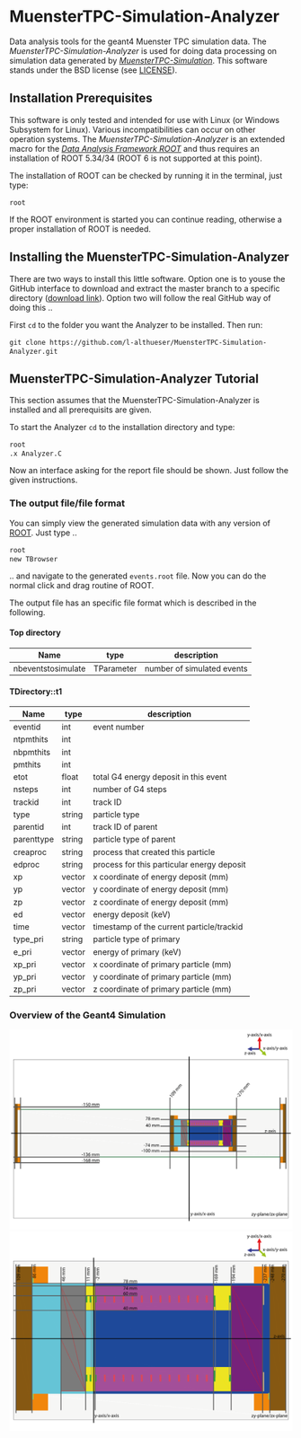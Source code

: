 # MuensterTPC-Simulation-Analyzer
Data analysis tools for the geant4 Muenster TPC simulation data.
The *MuensterTPC-Simulation-Analyzer* is used for doing data processing on simulation data generated by [*MuensterTPC-Simulation*](https://github.com/l-althueser/MuensterTPC-Simulation). This software stands under the BSD license (see [LICENSE](./LICENSE)).

## Installation Prerequisites
This software is only tested and intended for use with Linux (or Windows Subsystem for Linux). Various incompatibilities can occur on other operation systems. The *MuensterTPC-Simulation-Analyzer* is an extended macro for the [*Data Analysis Framework ROOT*](https://root.cern.ch/) and thus requires an installation of ROOT 5.34/34 (ROOT 6 is not supported at this point).  
  
The installation of ROOT can be checked by running it in the terminal, just type:
```
root
```
If the ROOT environment is started you can continue reading, otherwise a proper installation of ROOT is needed.  

## Installing the MuensterTPC-Simulation-Analyzer
There are two ways to install this little software. Option one is to youse the GitHub interface to download and extract the master branch to a specific directory ([download link](https://github.com/l-althueser/MuensterTPC-Simulation-Analyzer/archive/master.zip)). Option two will follow the real GitHub way of doing this ..  

First `cd` to the folder you want the Analyzer to be installed. Then run:
```
git clone https://github.com/l-althueser/MuensterTPC-Simulation-Analyzer.git
```

## MuensterTPC-Simulation-Analyzer Tutorial
This section assumes that the MuensterTPC-Simulation-Analyzer is installed and all prerequisits are given.  

To start the Analyzer `cd` to the installation directory and type:
```
root
.x Analyzer.C
```
Now an interface asking for the report file should be shown. Just follow the given instructions.

### The output file/file format
You can simply view the generated simulation data with any version of [ROOT](https://root.cern.ch/). Just type ..
```
root
new TBrowser
```
.. and navigate to the generated `events.root` file. Now you can do the normal click and drag routine of ROOT.  

The output file has an specific file format which is described in the following.
#### Top directory
| Name | type | description |  
| --- | --- | --- |
| nbeventstosimulate | TParameter<int> | number of simulated events |  

#### TDirectory::t1
| Name | type | description |  
| --- | --- | --- |
| eventid | int | event number |
| ntpmthits | int | |
| nbpmthits | int | |
| pmthits | int | |
| etot | float | total G4 energy deposit in this event |
| nsteps | int | number of G4 steps |
| trackid  | int | track ID |
| type  | string | particle type |
| parentid  | int | track ID of parent |
| parenttype  | string | particle type of parent |
| creaproc  | string | process that created this particle |
| edproc  | string | process for this particular energy deposit |
| xp  | vector<float> | x coordinate of energy deposit (mm) |
| yp  | vector<float> | y coordinate of energy deposit (mm) |
| zp  | vector<float> | z coordinate of energy deposit (mm) |
| ed  | vector<float> | energy deposit (keV) |
| time  | vector<float> | timestamp of the current particle/trackid |
| type_pri  | string | particle type of primary  |
| e_pri  | vector<float> | energy of primary (keV) |
| xp_pri  | vector<float> | x coordinate of primary particle (mm) |
| yp_pri  | vector<float> | y coordinate of primary particle (mm) |
| zp_pri  | vector<float> | z coordinate of primary particle (mm) |

### Overview of the Geant4 Simulation
![Overview_01](/drawings/muensterTPCsim_overview_01.png)
![Overview_02](/drawings/muensterTPCsim_overview_02.png)

